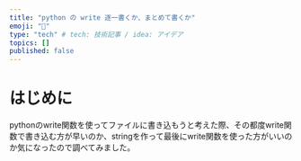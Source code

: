 ```yaml
---
title: "python の write 逐一書くか、まとめて書くか"
emoji: "🐍"
type: "tech" # tech: 技術記事 / idea: アイデア
topics: []
published: false
---
```


# はじめに

pythonのwrite関数を使ってファイルに書き込もうと考えた際、その都度write関数で書き込む方が早いのか、stringを作って最後にwrite関数を使った方がいいのか気になったので調べてみました。
